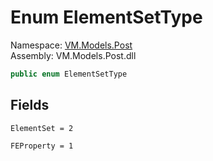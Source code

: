 # <a id="VM_Models_Post_ElementSetType"></a> Enum ElementSetType

Namespace: [VM.Models.Post](VM.Models.Post.md)  
Assembly: VM.Models.Post.dll  

```csharp
public enum ElementSetType
```

## Fields

`ElementSet = 2` 

`FEProperty = 1` 

